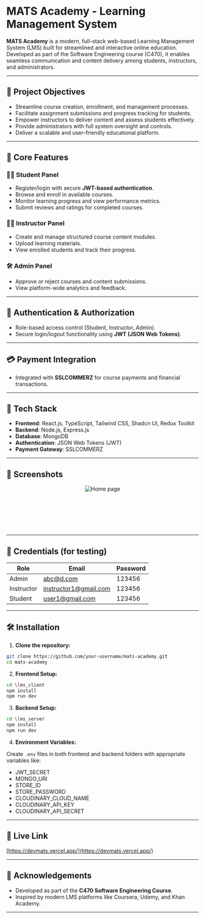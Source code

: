 # MATS Academy - Learning Management System

**MATS Academy** is a modern, full-stack web-based Learning Management System (LMS) built for streamlined and interactive online education. Developed as part of the Software Engineering course (C470), it enables seamless communication and content delivery among students, instructors, and administrators.

---

## 🎯 Project Objectives

- Streamline course creation, enrollment, and management processes.
- Facilitate assignment submissions and progress tracking for students.
- Empower instructors to deliver content and assess students effectively.
- Provide administrators with full system oversight and controls.
- Deliver a scalable and user-friendly educational platform.

---

## 🚀 Core Features

### 👨‍🎓 Student Panel

- Register/login with secure **JWT-based authentication**.
- Browse and enroll in available courses.
- Monitor learning progress and view performance metrics.
- Submit reviews and ratings for completed courses.

### 👩‍🏫 Instructor Panel

- Create and manage structured course content modules.
- Upload learning materials.
- View enrolled students and track their progress.

### 🛠️ Admin Panel

- Approve or reject courses and content submissions.
- View platform-wide analytics and feedback.

---

## 🔐 Authentication & Authorization

- Role-based access control (Student, Instructor, Admin).
- Secure login/logout functionality using **JWT (JSON Web Tokens)**.

---

## 💳 Payment Integration

- Integrated with **SSLCOMMERZ** for course payments and financial transactions.

---

## 🧰 Tech Stack

- **Frontend**: React.js, TypeScript, Tailwind CSS, Shadcn UI, Redux Toolkit
- **Backend**: Node.js, Express.js
- **Database**: MongoDB
- **Authentication**: JSON Web Tokens (JWT)
- **Payment Gateway**: SSLCOMMERZ

---

## 📸 Screenshots

<p align="center">
  <img src="https://res.cloudinary.com/dtq3fmrkh/image/upload/v1747979105/hu0lae5onpq-1747979102761-projectImg-img1.jpg" alt="Home page" >
</p>

<p align="center">
  <img src="https://i.postimg.cc/1t8pLZ3F/img2.jpg" alt="">
</p>

<p align="center">
  <img src="https://i.postimg.cc/TwBrxHK4/img3.jpg" alt="">
</p>

<p align="center">
  <img src="https://i.postimg.cc/TwBrxHK4/img3.jpg" alt="">
</p>

<p align="center">
  <img src="https://i.postimg.cc/NFhrS9Vh/img5.jpg" alt="">
</p>

<p align="center">
  <img src="https://i.postimg.cc/dVWZvSXj/img6.jpg" alt="">
</p>

<p align="center">
  <img src="https://i.postimg.cc/Hn4jNSX5/img7.jpg" alt="">
</p>

<p align="center">
  <img src="https://i.postimg.cc/h49JhG6j/img8.jpg" alt="">
</p>

---

## 🔐 Credentials (for testing)

| Role       | Email                 | Password |
| ---------- | --------------------- | -------- |
| Admin      | abc@d.com             | 123456   |
| Instructor | instructor1@gmail.com | 123456   |
| Student    | user1@gmail.com       | 123456   |

---

## 🛠️ Installation

1. **Clone the repository:**

```bash
git clone https://github.com/your-username/mats-academy.git
cd mats-academy
```

2. **Frontend Setup:**

```bash
cd \lms_client
npm install
npm run dev
```

3. **Backend Setup:**

```bash
cd \lms_server
npm install
npm run dev
```

4. **Environment Variables:**

Create `.env` files in both frontend and backend folders with appropriate variables like:

- JWT_SECRET
- MONGO_URI
- STORE_ID
- STORE_PASSWORD
- CLOUDINARY_CLOUD_NAME
- CLOUDINARY_API_KEY
- CLOUDINARY_API_SECRET

---

## 🔗 Live Link

[https://devmats.vercel.app/](https://devmats.vercel.app/)

---

## 🙌 Acknowledgements

- Developed as part of the **C470 Software Engineering Course**.
- Inspired by modern LMS platforms like Coursera, Udemy, and Khan Academy.

---
